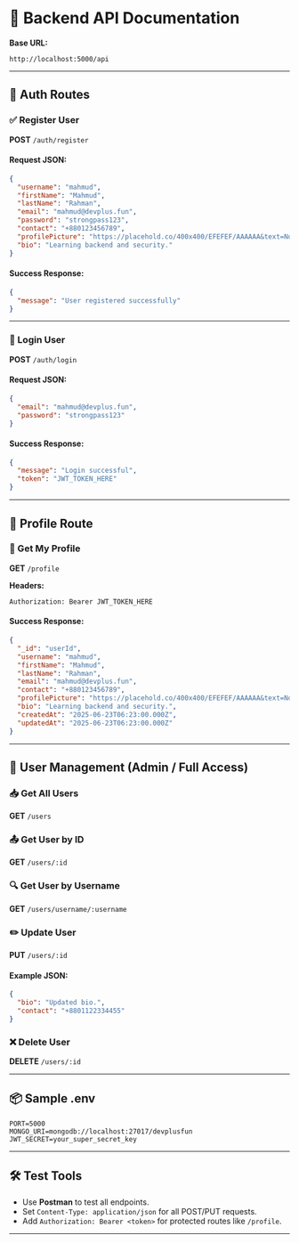 # 📘 Backend API Documentation

**Base URL:**
```
http://localhost:5000/api
```

---

## 🔐 Auth Routes

### ✅ Register User
**POST** `/auth/register`

#### Request JSON:
```json
{
  "username": "mahmud",
  "firstName": "Mahmud",
  "lastName": "Rahman",
  "email": "mahmud@devplus.fun",
  "password": "strongpass123",
  "contact": "+880123456789",
  "profilePicture": "https://placehold.co/400x400/EFEFEF/AAAAAA&text=No+Image",
  "bio": "Learning backend and security."
}
```

#### Success Response:
```json
{
  "message": "User registered successfully"
}
```

---

### 🔑 Login User
**POST** `/auth/login`

#### Request JSON:
```json
{
  "email": "mahmud@devplus.fun",
  "password": "strongpass123"
}
```

#### Success Response:
```json
{
  "message": "Login successful",
  "token": "JWT_TOKEN_HERE"
}
```

---

## 👤 Profile Route

### 🔎 Get My Profile
**GET** `/profile`

**Headers:**
```
Authorization: Bearer JWT_TOKEN_HERE
```

#### Success Response:
```json
{
  "_id": "userId",
  "username": "mahmud",
  "firstName": "Mahmud",
  "lastName": "Rahman",
  "email": "mahmud@devplus.fun",
  "contact": "+880123456789",
  "profilePicture": "https://placehold.co/400x400/EFEFEF/AAAAAA&text=No+Image",
  "bio": "Learning backend and security.",
  "createdAt": "2025-06-23T06:23:00.000Z",
  "updatedAt": "2025-06-23T06:23:00.000Z"
}
```

---

## 👥 User Management (Admin / Full Access)

### 📥 Get All Users
**GET** `/users`

### 📤 Get User by ID
**GET** `/users/:id`

### 🔍 Get User by Username
**GET** `/users/username/:username`

### ✏️ Update User
**PUT** `/users/:id`

#### Example JSON:
```json
{
  "bio": "Updated bio.",
  "contact": "+8801122334455"
}
```

### ❌ Delete User
**DELETE** `/users/:id`

---

## 📦 Sample .env
```env
PORT=5000
MONGO_URI=mongodb://localhost:27017/devplusfun
JWT_SECRET=your_super_secret_key
```

---

## 🛠️ Test Tools

* Use **Postman** to test all endpoints.
* Set `Content-Type: application/json` for all POST/PUT requests.
* Add `Authorization: Bearer <token>` for protected routes like `/profile`.

---